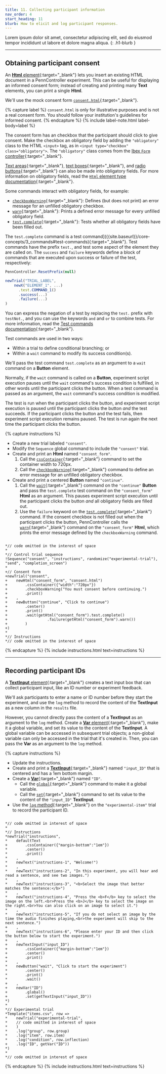 ```yaml
---
title: 11. Collecting participant information
nav_order: 4
start_heading: 11
blurb: How to elicit and log participant responses.
---
```


Lorem ipsum dolor sit amet, consectetur adipiscing elit, sed do eiusmod tempor
incididunt ut labore et dolore magna aliqua.
{: .h1-blurb }

--- 

## Obtaining participant consent

An [**Html** element]({{site.baseurl}}/elements/html){:target="_blank"} lets you
insert an existing HTML document in a PennController experiment. This can be useful
for displaying an informed consent form; instead of creating and printing many
**Text** elements, you can print a single **Html**.

We'll use the mock consent form [`consent.html`]({{site.baseurl}}/assets/tutorials/consent.html){:target="_blank"}.

{% capture label %}
`consent.html` is only for illustrative purposes and is not a real consent form.
You should follow your institution's guidelines for informed consent.
{% endcapture %}
{% include label-note.html label-body=label %}

The consent form has an checkbox that the participant should click to give consent.
Make the checkbox an obligatory field by adding the `"obligatory"` class to the
HTML `<input>` tag, as in `<input type="checkbox" class="obligatory">`. The `"obligatory"`
class comes from the 
[Ibex `Form` controller](https://github.com/addrummond/ibex/blob/master/docs/manual.md#form){:target="_blank"}.

[Text areas](https://www.w3schools.com/tags/tag_textarea.asp){:target="_blank"},
[text boxes](https://www.w3schools.com/tags/att_input_type_text.asp){:target="_blank"},
and [radio buttons](https://www.w3schools.com/tags/att_input_type_radio.asp){:target="_blank"}
can also be made into obligatory fields. For more information on obligatory fields,
read the [`Html` element type documentation]({{site.baseurl}}/commands/global-commands/sequence){:target="_blank"}.

Some commands interact with obligatory fields, for example:
+ [`checkboxWarning`]({{site.baseurl}}/elements/html/html-checkboxwarning){:target="_blank"}:
Defines (but does not print) an error message for an unfilled obligatory checkbox.
+ [`warn`]({{site.baseurl}}/elements/html/html-warn){:target="_blank"}:
Prints a defined error message for every unfilled obligatory field.
+ [`test.complete`]({{site.baseurl}}/elements/html/html-test-complete){:target="_blank"}:
Tests whether all obligatory fields have been filled out.

The `test.complete` command is a 
test command]({{site.baseurl}}/core-concepts/3_commands#test-commands){:target="_blank"}.
Test commands have the prefix `test.`, and test some aspect of the element they
are called on. The `success` and `failure` keywords define a block of commands
that are executed upon success or failure of the test, respectively:

```javascript
PennController.ResetPrefix(null)

newTrial("TRIAL_LABEL",
    newX("ELEMENT_1", ...)
      .test.COMMAND_1()
      .success(...)
      .failure(...)
)
```

You can express the negation of a test by replacing the `test.` prefix with `testNot.`,
and you can use the keywords `and` and `or` to combine tests. For more information,
read the [Test commands documentation]({{site.baseurl}}/core-concepts/3_commands#test-commands){:target="_blank"}.

Test commands are used in two ways:

+ Within a trial to define conditional branching; or
+ Within a `wait` command to modify its success condition(s).

We'll pass the test command `test.complete` as an argument to a `wait` command
on a **Button** element. 

Normally, if the `wait` command is called on a **Button**, experiment script execution
pauses until the `wait` command's success condition is fulfilled, in other words
until the participant clicks the button. When a test command is passed as an argument,
the `wait` command's success condition is modified. 

The test is run when the participant clicks the button, and experiment script execution
is paused until the participant clicks the button *and* the test succeeds.
If the participant clicks the button and the test fails, then experiment script
execution remains paused. The test is run again the next time the participant
clicks the button.

{% capture instructions %}
+ Create a new trial labeled `"consent"`.
+ Modify the `Sequence` global command to include the `"consent"` trial.
+ Create and print an **Html** named `"consent_form"`.
  1. Call the [`cssContainer`]({{site.baseurl}}/commands/standard-element-commands/standard-csscontainer){:target="_blank"}
  command to set the container width to 720px.
  2. Call the [`checkboxWarning`]({{site.baseurl}}/elements/html/html-checkboxwarning){:target="_blank"}
  command to define an error message for an unfilled obligatory checkbox.
+ Create and print a centered **Button** named `"continue"`.
  1. Call the [`wait`]({{site.baseurl}}/elements/button/button-wait){:target="_blank"}
  command on the `"continue"` **Button** and pass the `test.complete` test command
  on the `"consent_form"` **Html** as an argument. This pauses experiment script
  execution until the participant clicks the button *and* all obligatory fields
  are filled out.
  2. Use the `failure` keyword on the [`test.complete`]({{site.baseurl}}/elements/html/html-test-complete){:target="_blank"}
  command. If the consent checkbox is not filled out when the participant
  clicks the button, PennController calls the [`warn`]({{site.baseurl}}/elements/html/html-warn){:target="_blank"}
  command on the `"consent_form"` **Html**, which prints the error message defined
  by the `checkboxWarning` command.

<pre><code class="language-diff-javascript diff-highlight">
*// code omitted in the interest of space
*
*// Control trial sequence
!Sequence("consent", "instructions", randomize("experimental-trial"), "send", "completion_screen")
*
+// Consent form
+newTrial("consent",
+    newHtml("consent_form", "consent.html")
+        .cssContainer({"width":"720px"})
+        .checkboxWarning("You must consent before continuing.")
+        .print()
+    ,
+    newButton("continue", "Click to continue")
+        .center()
+        .print()
+        .wait(getHtml("consent_form").test.complete()
+                  .failure(getHtml("consent_form").warn())
+        )
+)
*
*// Instructions
*// code omitted in the interest of space
</code></pre>
{% endcapture %}
{% include instructions.html text=instructions %}

---

## Recording participant IDs

A [**TextInput** element]({{site.baseurl}}/elements/textinput){:target="_blank"}
creates a text input box that can collect participant input,
like an ID number or experiment feedback. 

We'll ask participants to enter a name or ID number before they start the experiment,
and use the `log` method to record the content of the **TextInput** as
a new column in the `results` file. 

However, you cannot directly pass the content of a **TextInput** as an argument
to the `log` method. Create a [**Var** element]({{site.baseurl}}/elements/var){:target="_blank"},
make it a global variable, and set its value to the content of the **TextInput**.
A global variable can be accessed in subsequent trial objects;
a non-global variable can only be accessed in the trial that it's created in.
Then, you can pass the **Var** as an argument to the `log` method.

{% capture instructions %}
+ Update the instructions.
+ Create and print a [**TextInput**]({{site.baseurl}}/elements/textinput){:target="_blank"}
named `"input_ID"` that is centered and has a 1em bottom margin.
+ Create a [**Var**]({{site.baseurl}}/elements/var){:target="_blank"} named `"ID"`.
  + Call the [`global`]({{site.baseurl}}/elements/var/var-global){:target="_blank"}
  command to make it a global variable.
  + Call the [`set`]({{site.baseurl}}/elements/var/var-set){:target="_blank"}
  command to set its value to the content of the `"input_ID"` **TextInput**.
+ Use the [`log` method]({{site.baseurl}}/commands/global-commands/newtrial#methods){:target="_blank"}
on the `"experimental-item"` trial to record the participant ID.

<pre><code class="language-diff-javascript diff-highlight">
*// code omitted in interest of space
*
*// Instructions
*newTrial("instructions",
*    defaultText
+        .cssContainer({"margin-bottom":"1em"})
*        .center()
*        .print()
*    ,
*    newText("instructions-1", "Welcome!")
*    ,
*    newText("instructions-2", "In this experiment, you will hear and read a sentence, and see two images.")
*    ,
*    newText("instructions-3", "&lt;b&gt;Select the image that better matches the sentence:&lt;/b&gt;")
*    ,
*    newText("instructions-4", "Press the &lt;b&gt;F&lt;/b&gt; key to select the image on the left.&lt;br&gt;Press the &lt;b&gt;J&lt;/b&gt; key to select the image on the right.&lt;br&gt;You can also click on an image to select it.")
*    ,
*    newText("instructions-5", "If you do not select an image by the time the audio finishes playing,&lt;br&gt;the experiment will skip to the next sentence.")
+    ,
+    newText("instructions-6", "Please enter your ID and then click the button below to start the experiment.")
+    ,
+    newTextInput("input_ID")
+        .cssContainer({"margin-bottom":"1em"})
+        .center()
+        .print()
*    ,
*    newButton("wait", "Click to start the experiment")
*        .center()
*        .print()
*        .wait()
+    ,
+    newVar("ID")
+        .global()
+        .set(getTextInput("input_ID"))
*)
*
*// Experimental trial
*Template("items.csv", row => 
*    newTrial("experimental-trial",
*    // code omitted in interest of space
*    )
*    .log("group", row.group)
*    .log("item", row.item)
*    .log("condition", row.inflection)
+    .log("ID", getVar("ID"))
*)
*
*// code omitted in interest of space
</code></pre>
{% endcapture %}
{% include instructions.html text=instructions %}
